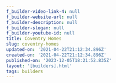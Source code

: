 ```yaml
---
f_builder-video-link-4: null
f_builder-website-url: null
f_builder-description: null
f_builder-slogan: null
f_builder-youtube-id: null
title: Coventry Homes
slug: coventry-homes
updated-on: '2021-04-22T21:12:34.896Z'
created-on: '2021-04-22T21:12:34.896Z'
published-on: '2023-12-05T18:21:52.835Z'
layout: '[builders].html'
tags: builders
---
```



